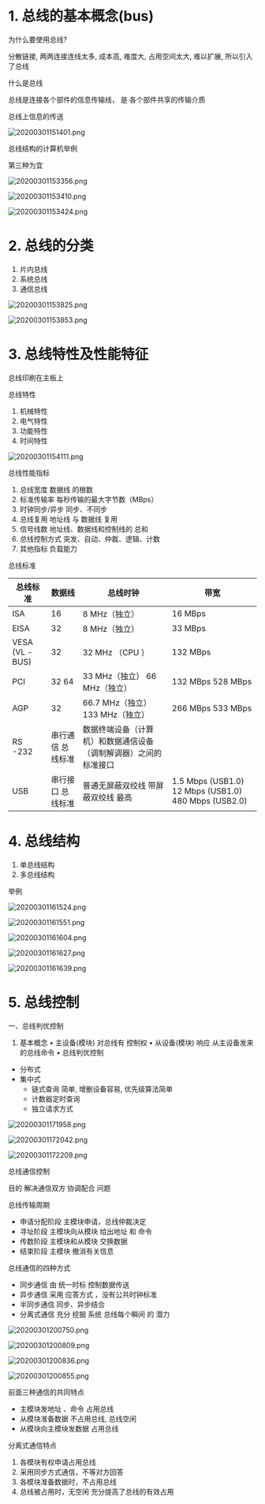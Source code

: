 # 1. 总线的基本概念(bus)
为什么要使用总线?

分散链接, 两两连接连线太多, 成本高, 难度大, 占用空间太大, 难以扩展, 所以引入了总线

什么是总线

总线是连接各个部件的信息传输线，
是 各个部件共享的传输介质

总线上信息的传送

![20200301151401.png](https://raw.githubusercontent.com/jiangbo0216/wiki/pic-bed/20200301151401.png)

总线结构的计算机举例

第三种为宜

![20200301153356.png](https://raw.githubusercontent.com/jiangbo0216/wiki/pic-bed/20200301153356.png)

![20200301153410.png](https://raw.githubusercontent.com/jiangbo0216/wiki/pic-bed/20200301153410.png)

![20200301153424.png](https://raw.githubusercontent.com/jiangbo0216/wiki/pic-bed/20200301153424.png)

# 2. 总线的分类
1. 片内总线
2. 系统总线
3. 通信总线

![20200301153825.png](https://raw.githubusercontent.com/jiangbo0216/wiki/pic-bed/20200301153825.png)

![20200301153853.png](https://raw.githubusercontent.com/jiangbo0216/wiki/pic-bed/20200301153853.png)


# 3. 总线特性及性能特征
总线印刷在主板上

总线特性
1. 机械特性
2. 电气特性
3. 功能特性
4. 时间特性

![20200301154111.png](https://raw.githubusercontent.com/jiangbo0216/wiki/pic-bed/20200301154111.png)

总线性能指标
1. 总线宽度 数据线 的根数
2. 标准传输率 每秒传输的最大字节数（MBps）
3. 时钟同步/异步 同步、不同步
4. 总线复用 地址线 与 数据线 复用
5. 信号线数 地址线、数据线和控制线的 总和
6. 总线控制方式 突发、自动、仲裁、逻辑、计数
7. 其他指标 负载能力



总线标准

| 总线标准       | 数据线            | 总线时钟                                                     | 带宽                                                 |
| -------------- | ----------------- | ------------------------------------------------------------ | ---------------------------------------------------- |
| ISA            | 16                | 8 MHz（独立）                                                | 16 MBps                                              |
| EISA           | 32                | 8 MHz（独立）                                                | 33 MBps                                              |
| VESA (VL -BUS) | 32                | 32 MHz （CPU ）                                              | 132 MBps                                             |
| PCI            | 32 64             | 33 MHz（独立） 66 MHz（独立）                                | 132 MBps 528 MBps                                    |
| AGP            | 32                | 66.7 MHz（独立） 133 MHz（独立）                             | 266 MBps 533 MBps                                    |
| RS -232        | 串行通信 总线标准 | 数据终端设备（计算机）和数据通信设备 （调制解调器）之间的标准接口                                                      |
| USB            | 串行接口 总线标准 | 普通无屏蔽双绞线 带屏蔽双绞线 最高                           | 1.5 Mbps (USB1.0) 12 Mbps (USB1.0) 480 Mbps (USB2.0) |

# 4. 总线结构
1. 单总线结构
2. 多总线结构

举例

![20200301161524.png](https://raw.githubusercontent.com/jiangbo0216/wiki/pic-bed/20200301161524.png)

![20200301161551.png](https://raw.githubusercontent.com/jiangbo0216/wiki/pic-bed/20200301161551.png)

![20200301161604.png](https://raw.githubusercontent.com/jiangbo0216/wiki/pic-bed/20200301161604.png)

![20200301161627.png](https://raw.githubusercontent.com/jiangbo0216/wiki/pic-bed/20200301161627.png)

![20200301161639.png](https://raw.githubusercontent.com/jiangbo0216/wiki/pic-bed/20200301161639.png)

# 5. 总线控制
一、总线判优控制
1. 基本概念
• 主设备(模块) 对总线有 控制权
• 从设备(模块) 响应 从主设备发来的总线命令
• 总线判优控制
  * 分布式
  * 集中式
    * 链式查询 简单, 增删设备容易, 优先级算法简单
    * 计数器定时查询
    * 独立请求方式

![20200301171958.png](https://raw.githubusercontent.com/jiangbo0216/wiki/pic-bed/20200301171958.png)


![20200301172042.png](https://raw.githubusercontent.com/jiangbo0216/wiki/pic-bed/20200301172042.png)

![20200301172209.png](https://raw.githubusercontent.com/jiangbo0216/wiki/pic-bed/20200301172209.png)

总线通信控制

目的 解决通信双方 协调配合 问题

总线传输周期
* 申请分配阶段  主模块申请，总线仲裁决定
* 寻址阶段      主模块向从模块 给出地址 和 命令
* 传数阶段      主模块和从模块 交换数据
* 结束阶段      主模块 撤消有关信息

总线通信的四种方式
* 同步通信      由 统一时标 控制数据传送
* 异步通信      采用 应答方式 ，没有公共时钟标准
* 半同步通信    同步、异步结合
* 分离式通信    充分 挖掘 系统 总线每个瞬间 的 潜力

![20200301200750.png](https://raw.githubusercontent.com/jiangbo0216/wiki/pic-bed/20200301200750.png)

![20200301200809.png](https://raw.githubusercontent.com/jiangbo0216/wiki/pic-bed/20200301200809.png)

![20200301200836.png](https://raw.githubusercontent.com/jiangbo0216/wiki/pic-bed/20200301200836.png)

![20200301200855.png](https://raw.githubusercontent.com/jiangbo0216/wiki/pic-bed/20200301200855.png)


前面三种通信的共同特点
* 主模块发地址 、命令     占用总线
* 从模块准备数据          不占用总线, 总线空闲
* 从模块向主模块发数据    占用总线


分离式通信特点
1. 各模块有权申请占用总线
2. 采用同步方式通信，不等对方回答
3. 各模块准备数据时，不占用总线
4. 总线被占用时，无空闲
充分提高了总线的有效占用